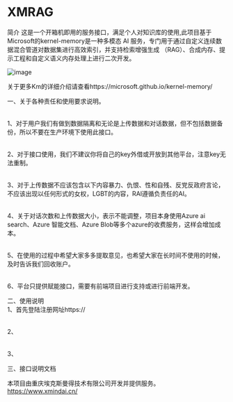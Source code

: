 # XMRAG

简介
这是一个开箱机即用的服务接口，满足个人对知识库的使用,此项目基于Microsoft的kernel-memory是一种多模态 AI 服务，专门用于通过自定义连续数据混合管道对数据集进行高效索引，并支持检索增强生成 （RAG）、合成内存、提示工程和自定义语义内存处理上进行二次开发。


![image](https://github.com/user-attachments/assets/2b9bf9d9-1f1e-45b3-9461-50323b4f7b7f)








关于更多Km的详细介绍请查看https://microsoft.github.io/kernel-memory/


一、关于各种责任和使用要求说明。

<br />1、对于用户我们有做到数据隔离和无论是上传数据和对话数据，但不包括数据备份，所以不要在生产环境下使用此接口。

<br />2、对于接口使用，我们不建议你将自己的key外借或开放到其他平台，注意key无法重制。 

<br />3、对于上传数据不应该包含以下内容暴力、仇恨、性和自残、反党反政府言论，不应该出现以任何形式的女权，LGBT的内容，RAI遵循负责任的AI。

<br />4、关于对话次数和上传数据大小，表示不能调整，项目本身使用Azure ai search、Azure 智能文档、Azure Blob等多个azure的收费服务，这样会增加成本。 

<br />5、在使用的过程中希望大家多多提取意见，也希望大家在长时间不使用的时候，及时告诉我们回收账户。  

<br />6、平台只提供赋能接口，需要有前端项目进行支持或进行前端开发。



二、使用说明
<br />1、首先登陆注册网址https://

<br />2、

<br />3、



三、接口说明文档







本项目由重庆埃克斯曼得技术有限公司开发并提供服务。
https://www.xmindai.cn/
